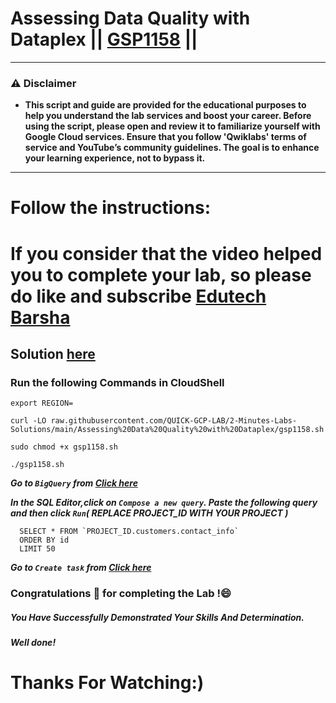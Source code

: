 # Assessing Data Quality with Dataplex || [GSP1158](https://www.cloudskillsboost.google/focuses/67211?parent=catalog) ||
---
### ⚠️ Disclaimer
- **This script and guide are provided for  the educational purposes to help you understand the lab services and boost your career. Before using the script, please open and review it to familiarize yourself with Google Cloud services. Ensure that you follow 'Qwiklabs' terms of service and YouTube’s community guidelines. The goal is to enhance your learning experience, not to bypass it.**
---
# Follow the instructions:
# If you consider that the video helped you to complete your lab, so please do like and subscribe [Edutech Barsha](https://www.youtube.com/@edutechbarsha)
## Solution [here](https://youtu.be/B_yaZVAnMSA)

### Run the following Commands in CloudShell
```
export REGION=
```
```
curl -LO raw.githubusercontent.com/QUICK-GCP-LAB/2-Minutes-Labs-Solutions/main/Assessing%20Data%20Quality%20with%20Dataplex/gsp1158.sh

sudo chmod +x gsp1158.sh

./gsp1158.sh
```
 ***Go to ``BigQuery`` from [Click here](https://console.cloud.google.com/projectselector2/bigquery?supportedpurview=project)***

***In the *SQL Editor*,click on ``Compose a new query``. Paste the following query and then click ``Run``( REPLACE PROJECT_ID WITH YOUR PROJECT )***
```
  SELECT * FROM `PROJECT_ID.customers.contact_info`
  ORDER BY id
  LIMIT 50
```
***Go to ``Create task`` from [Click here](https://console.cloud.google.com/dataplex/process/create-task/data-quality)***


### Congratulations 🎉 for completing the Lab !😄

##### *You Have Successfully Demonstrated Your Skills And Determination.*

#### *Well done!*

# Thanks For Watching:)
